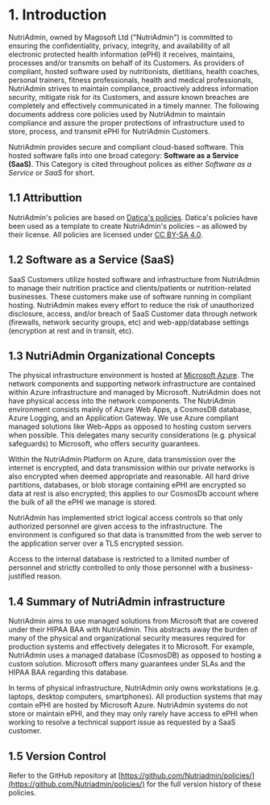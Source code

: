 # 1. Introduction

NutriAdmin, owned by Magosoft Ltd ("NutriAdmin") is committed to ensuring the confidentiality, privacy, integrity, and availability of all electronic protected health information (ePHI) it receives, maintains, processes and/or transmits on behalf of its Customers. As providers of compliant, hosted software used by nutritionists, dietitians, health coaches, personal trainers, fitness professionals, health and medical professionals, NutriAdmin strives to maintain compliance, proactively address information security, mitigate risk for its Customers, and assure known breaches are completely and effectively communicated in a timely manner. The following documents address core policies used by NutriAdmin to maintain compliance and assure the proper protections of infrastructure used to store, process, and transmit ePHI for NutriAdmin Customers.

NutriAdmin provides secure and compliant cloud-based software. This hosted software falls into one broad category: **Software as a Service (SaaS)**. This Category is cited throughout polices as either *Software as a Service* or *SaaS* for short.

## 1.1 Attributtion

NutriAdmin's policies are based on [Datica's policies](https://github.com/catalyzeio/policies). Datica's policies have been used as a template to create NutriAdmin's policies – as allowed by their license. All policies are licensed under [CC BY-SA 4.0](http://creativecommons.org/licenses/by-sa/4.0/).

## 1.2 Software as a Service (SaaS)

SaaS Customers utilize hosted software and infrastructure from NutriAdmin to manage their nutrition practice and clients/patients or nutrition-related businesses. These customers make use of software running in compliant hosting. NutriAdmin makes every effort to reduce the risk of unauthorized disclosure, access, and/or breach of SaaS Customer data through network (firewalls, network security groups, etc) and web-app/database settings (encryption at rest and in transit, etc).

## 1.3 NutriAdmin Organizational Concepts

The physical infrastructure environment is hosted at [Microsoft Azure](https://azure.microsoft.com/). The network components and supporting network infrastructure are contained within Azure infrastructure and managed by Microsoft. NutriAdmin does not have physical access into the network components. The NutriAdmin environment consists mainly of Azure Web Apps, a CosmosDB database, Azure Logging, and an Application Gateway. We use Azure compliant managed solutions like Web-Apps as opposed to hosting custom servers when possible. This delegates many security considerations (e.g. physical safeguards) to Microsoft, who offers security guarantees.

Within the NutriAdmin Platform on Azure, data transmission over the internet is encrypted, and data transmission within our private networks is also encrypted when deemed appropriate and reasonable. All hard drive partitions, databases, or blob storage containing ePHI are encrypted so data at rest is also encrypted; this applies to our CosmosDb account where the bulk of all the ePHI we manage is stored.

NutriAdmin has implemented strict logical access controls so that only authorized personnel are given access to the infrastructure. The environment is configured so that data is transmitted from the web server to the application server over a TLS encrypted session.

Access to the internal database is restricted to a limited number of personnel and strictly controlled to only those personnel with a business-justified reason.

## 1.4 Summary of NutriAdmin infrastructure

NutriAdmin aims to use managed solutions from Microsoft that are covered under their HIPAA BAA with NutriAdmin. This abstracts away the burden of many of the physical and organizational security measures required for production systems and effectively delegates it to Microsoft. For example, NutriAdmin uses a managed database (CosmosDB) as opposed to hosting a custom solution. Microsoft offers many guarantees under SLAs and the HIPAA BAA regarding this database.

In terms of physical infrastructure, NutriAdmin only owns workstations (e.g. laptops, desktop computers, smartphones). All production systems that may contain ePHI are hosted by Microsoft Azure. NutriAdmin systems do not store or maintain ePHI, and they may only rarely have access to ePHI when working to resolve a technical support issue as requested by a SaaS customer.

## 1.5 Version Control

Refer to the GitHub repository at [https://github.com/Nutriadmin/policies/](https://github.com/Nutriadmin/policies/) for the full version history of these policies.
